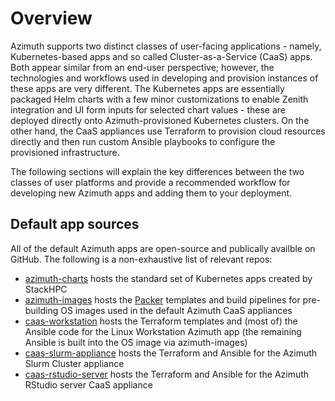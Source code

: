 # Overview

Azimuth supports two distinct classes of user-facing applications - namely, Kubernetes-based apps and so called Cluster-as-a-Service (CaaS) apps. Both appear similar from an end-user perspective; however, the technologies and workflows used in developing and provision instances of these apps are very different. The Kubernetes apps are essentially packaged Helm charts with a few minor customizations to enable Zenith integration and UI form inputs for selected chart values - these are deployed directly onto Azimuth-provisioned Kubernetes clusters. On the other hand, the CaaS appliances use Terraform to provision cloud resources directly and then run custom Ansible playbooks to configure the provisioned infrastructure.

The following sections will explain the key differences between the two classes of user platforms and provide a recommended workflow for developing new Azimuth apps and adding them to your deployment.

## Default app sources

All of the default Azimuth apps are open-source and publically availble on GitHub. The following is a non-exhaustive list of relevant repos:

- [azimuth-charts](https://github.com/stackhpc/azimuth-charts) hosts the standard set of Kubernetes apps created by StackHPC
- [azimuth-images](https://github.com/stackhpc/azimuth-images) hosts the [Packer](https://www.packer.io/) templates and build pipelines for pre-building OS images used in the default Azimuth CaaS appliances
- [caas-workstation](https://github.com/stackhpc/caas-workstation) hosts the Terraform templates and (most of) the Ansible code for the Linux Workstation Azimuth app (the remaining Ansible is built into the OS image via azimuth-images)
- [caas-slurm-appliance](https://github.com/stackhpc/caas-slurm-appliance) hosts the Terraform and Ansible for the Azimuth Slurm Cluster appliance
- [caas-rstudio-server](https://github.com/stackhpc/caas-r-studio-server) hosts the Terraform and Ansible for the Azimuth RStudio server CaaS appliance 
